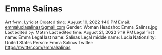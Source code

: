 # Emma Salinas

Art form: Lyricist
Created time: August 10, 2022 1:46 PM
Email: emmaluciasalinas@gmail.com
Gender: Woman
Headshot: Emma_Salinas.jpg
Last edited by: Matan
Last edited time: August 21, 2022 9:19 PM
Legal first name: Emma
Legal last name: Salinas
Legal middle name: Lucia
Nationality: United States
Person: Emma Salinas
Twitter: https://twitter.com/emmalsalinas